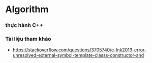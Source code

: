 # Algorithm
### thực hành C++
### Tài liệu tham khảo
- https://stackoverflow.com/questions/3705740/c-lnk2019-error-unresolved-external-symbol-template-classs-constructor-and
